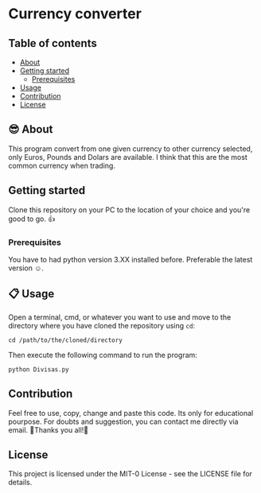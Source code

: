 # Currency converter

## Table of contents

- [About](#sunglasses-about)
- [Getting started](#getting-started)
    - [Prerequisites](#prerequisites)
- [Usage](#clipboard-usage)
- [Contribution](#contribution)
- [License](#license)


## :sunglasses: About

This program convert from one given currency to other currency selected, only Euros, Pounds and Dolars are available. I think that this are the most common currency when trading.

## Getting started

Clone this repository on your PC to the location of your choice and you're good to go. :+1:

### Prerequisites

You have to had python version 3.XX installed before. Preferable the latest version :relaxed:.

## :clipboard: Usage

Open a terminal, cmd, or whatever you want to use and move to the directory where you have cloned the repository using ``cd``:
````
cd /path/to/the/cloned/directory
````
Then execute the following command to run the program:
````
python Divisas.py
````
## Contribution

Feel free to use, copy, change and paste this code. Its only for educational pourpose.
For doubts and suggestion, you can contact me directly via email.
:black_heart:Thanks you all!:black_heart:

## License

This project is licensed under the MIT-0 License - see the LICENSE file for details.



